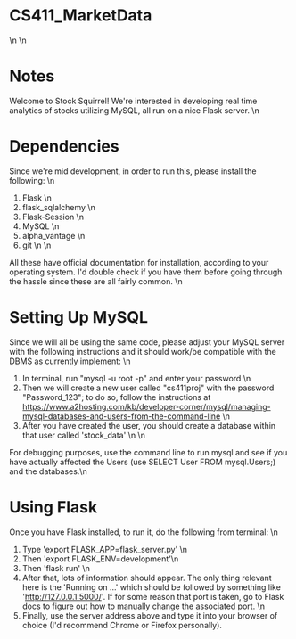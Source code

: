 # CS411_MarketData
\n \n


# Notes
Welcome to Stock Squirrel! We're interested in developing real time analytics of stocks utilizing MySQL, all run on a nice Flask server. \n

# Dependencies
Since we're mid development, in order to run this, please install the following: \n
1) Flask \n
2) flask_sqlalchemy \n
3) Flask-Session \n
4) MySQL \n
5) alpha_vantage \n
6) git \n \n

All these have official documentation for installation, according to your operating system. I'd double check if you have them before going through the hassle since these are all fairly common. \n

# Setting Up MySQL
Since we will all be using the same code, please adjust your MySQL server with the following instructions and it should work/be compatible with the DBMS as currently implement: \n

1) In terminal, run "mysql -u root -p" and enter your password \n
2) Then we will create a new user called "cs411proj" with the password "Password_123"; to do so, follow the instructions at https://www.a2hosting.com/kb/developer-corner/mysql/managing-mysql-databases-and-users-from-the-command-line \n
3) After you have created the user, you should create a database within that user called 'stock_data' \n \n

For debugging purposes, use the command line to run mysql and see if you have actually affected the Users (use SELECT User FROM mysql.Users;) and the databases.\n
# Using Flask
Once you have Flask installed, to run it, do the following from terminal: \n
1) Type 'export FLASK_APP=flask_server.py' \n
2) Then 'export FLASK_ENV=development'\n
3) Then 'flask run' \n
4) After that, lots of information should appear. The only thing relevant here is the 'Running on ...' which should be followed by something like 'http://127.0.0.1:5000/'. If for some reason that port is taken, go to Flask docs to figure out how to manually change the associated port. \n
5) Finally, use the server address above and type it into your browser of choice (I'd recommend Chrome or Firefox personally).

